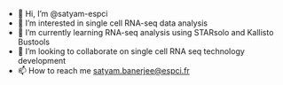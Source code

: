 - 👋 Hi, I’m @satyam-espci
- 👀 I’m interested in single cell RNA-seq data analysis
- 🌱 I’m currently learning RNA-seq analysis using STARsolo and Kallisto Bustools
- 💞️ I’m looking to collaborate on single cell RNA seq technology development
- 📫 How to reach me satyam.banerjee@espci.fr

<!---
satyam-espci/satyam-espci is a ✨ special ✨ repository because its `README.md` (this file) appears on your GitHub profile.
You can click the Preview link to take a look at your changes.
--->

